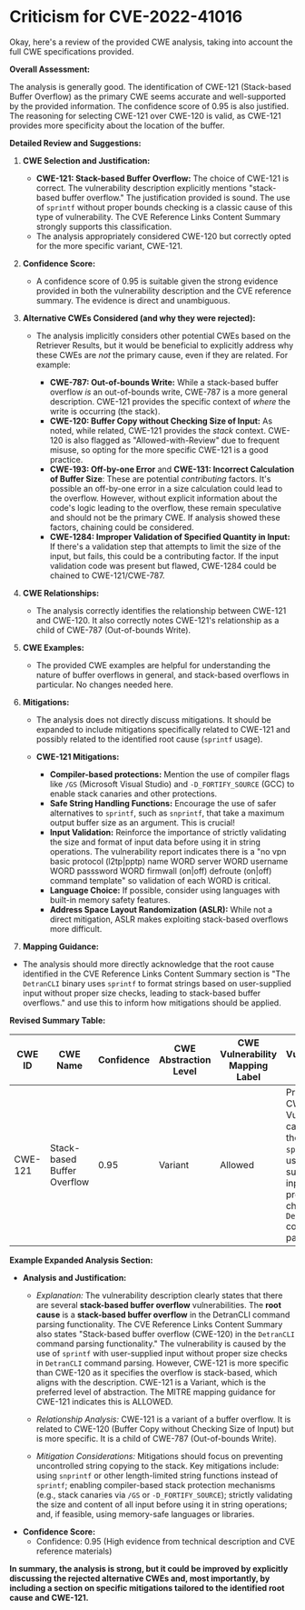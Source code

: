 # Criticism for CVE-2022-41016

Okay, here's a review of the provided CWE analysis, taking into account the full CWE specifications provided.

**Overall Assessment:**

The analysis is generally good.  The identification of CWE-121 (Stack-based Buffer Overflow) as the primary CWE seems accurate and well-supported by the provided information. The confidence score of 0.95 is also justified.  The reasoning for selecting CWE-121 over CWE-120 is valid, as CWE-121 provides more specificity about the location of the buffer.

**Detailed Review and Suggestions:**

1.  **CWE Selection and Justification:**

    *   **CWE-121: Stack-based Buffer Overflow:** The choice of CWE-121 is correct. The vulnerability description explicitly mentions "stack-based buffer overflow."  The justification provided is sound. The use of `sprintf` without proper bounds checking is a classic cause of this type of vulnerability. The CVE Reference Links Content Summary strongly supports this classification.
    *   The analysis appropriately considered CWE-120 but correctly opted for the more specific variant, CWE-121.

2.  **Confidence Score:**

    *   A confidence score of 0.95 is suitable given the strong evidence provided in both the vulnerability description and the CVE reference summary. The evidence is direct and unambiguous.

3.  **Alternative CWEs Considered (and why they were rejected):**

    *   The analysis implicitly considers other potential CWEs based on the Retriever Results, but it would be beneficial to explicitly address why these CWEs are *not* the primary cause, even if they are related. For example:

        *   **CWE-787: Out-of-bounds Write:**  While a stack-based buffer overflow *is* an out-of-bounds write, CWE-787 is a more general description.  CWE-121 provides the specific context of *where* the write is occurring (the stack).
        *   **CWE-120: Buffer Copy without Checking Size of Input:** As noted, while related, CWE-121 provides the *stack* context. CWE-120 is also flagged as "Allowed-with-Review" due to frequent misuse, so opting for the more specific CWE-121 is a good practice.
        *   **CWE-193: Off-by-one Error** and **CWE-131: Incorrect Calculation of Buffer Size**: These are potential *contributing* factors. It's possible an off-by-one error in a size calculation could lead to the overflow.  However, without explicit information about the code's logic leading to the overflow, these remain speculative and should not be the primary CWE.  If analysis showed these factors, chaining could be considered.
        *   **CWE-1284: Improper Validation of Specified Quantity in Input:** If there's a validation step that attempts to limit the size of the input, but fails, this could be a contributing factor. If the input validation code was present but flawed, CWE-1284 could be chained to CWE-121/CWE-787.

4.  **CWE Relationships:**

    *   The analysis correctly identifies the relationship between CWE-121 and CWE-120. It also correctly notes CWE-121's relationship as a child of CWE-787 (Out-of-bounds Write).

5.  **CWE Examples:**

    *   The provided CWE examples are helpful for understanding the nature of buffer overflows in general, and stack-based overflows in particular. No changes needed here.

6.  **Mitigations:**

    *   The analysis does not directly discuss mitigations. It should be expanded to include mitigations specifically related to CWE-121 and possibly related to the identified root cause (`sprintf` usage).

    *   **CWE-121 Mitigations:**
        *   **Compiler-based protections:** Mention the use of compiler flags like `/GS` (Microsoft Visual Studio) and `-D_FORTIFY_SOURCE` (GCC) to enable stack canaries and other protections.
        *   **Safe String Handling Functions:**  Encourage the use of safer alternatives to `sprintf`, such as `snprintf`, that take a maximum output buffer size as an argument.  This is crucial!
        *   **Input Validation:** Reinforce the importance of strictly validating the size and format of input data before using it in string operations. The vulnerability report indicates there is a "no vpn basic protocol (l2tp|pptp) name WORD server WORD username WORD passsword WORD firmwall (on|off) defroute (on|off) command template" so validation of each WORD is critical.
        *   **Language Choice:** If possible, consider using languages with built-in memory safety features.
        *   **Address Space Layout Randomization (ASLR):** While not a direct mitigation, ASLR makes exploiting stack-based overflows more difficult.

7. **Mapping Guidance:**

*   The analysis should more directly acknowledge that the root cause identified in the CVE Reference Links Content Summary section is "The `DetranCLI` binary uses `sprintf` to format strings based on user-supplied input without proper size checks, leading to stack-based buffer overflows." and use this to inform how mitigations should be applied.

**Revised Summary Table:**

| CWE ID | CWE Name | Confidence | CWE Abstraction Level | CWE Vulnerability Mapping Label | CWE-Vulnerability Mapping Notes |
|---|---|---|---|---|---|
| CWE-121 | Stack-based Buffer Overflow | 0.95 | Variant | Allowed | Primary CWE. Vulnerability caused by the use of `sprintf` with user-supplied input without proper size checks in `DetranCLI` command parsing. |

**Example Expanded Analysis Section:**

- **Analysis and Justification:**
  - *Explanation:* The vulnerability description clearly states that there are several **stack-based buffer overflow** vulnerabilities. The **root cause** is a **stack-based buffer overflow** in the DetranCLI command parsing functionality. The CVE Reference Links Content Summary also states "Stack-based buffer overflow (CWE-120) in the `DetranCLI` command parsing functionality." The vulnerability is caused by the use of `sprintf` with user-supplied input without proper size checks in `DetranCLI` command parsing. However, CWE-121 is more specific than CWE-120 as it specifies the overflow is stack-based, which aligns with the description. CWE-121 is a Variant, which is the preferred level of abstraction. The MITRE mapping guidance for CWE-121 indicates this is ALLOWED.

  - *Relationship Analysis:* CWE-121 is a variant of a buffer overflow. It is related to CWE-120 (Buffer Copy without Checking Size of Input) but is more specific. It is a child of CWE-787 (Out-of-bounds Write).

  - *Mitigation Considerations:* Mitigations should focus on preventing uncontrolled string copying to the stack. Key mitigations include: using `snprintf` or other length-limited string functions instead of `sprintf`; enabling compiler-based stack protection mechanisms (e.g., stack canaries via `/GS` or `-D_FORTIFY_SOURCE`); strictly validating the size and content of all input before using it in string operations; and, if feasible, using memory-safe languages or libraries.
- **Confidence Score:**
  - Confidence: 0.95 (High evidence from technical description and CVE reference materials)

**In summary, the analysis is strong, but it could be improved by explicitly discussing the rejected alternative CWEs and, most importantly, by including a section on specific mitigations tailored to the identified root cause and CWE-121.**